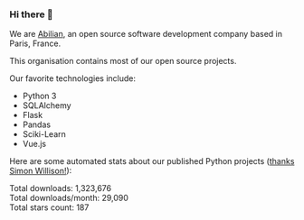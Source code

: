 ### Hi there 👋

We are [Abilian](https://abilian.com/), an open source software development company based in Paris, France.

This organisation contains most of our open source projects.

Our favorite technologies include:

- Python 3
- SQLAlchemy
- Flask
- Pandas
- Sciki-Learn
- Vue.js

Here are some automated stats about our published Python projects
([thanks Simon Willison!][sw-post]):

<!--marker-->
Total downloads: 1,323,676<br>
Total downloads/month: 29,090<br>
Total stars count: 187
<!--end-->

[sw-post]: https://simonwillison.net/2020/Jul/10/self-updating-profile-readme/